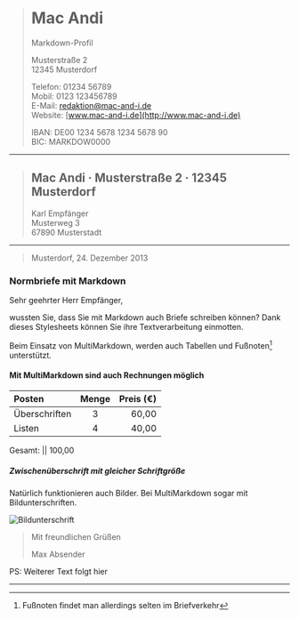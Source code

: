 > # Mac Andi
> Markdown-Profil
>  
> Musterstraße 2  
> 12345 Musterdorf
>  
> Telefon: 01234 56789  
> Mobil: 0123 123456789  
> E-Mail: <redaktion@mac-and-i.de>  
> Website: [www.mac-and-i.de](http://www.mac-and-i.de)
>  
> IBAN: DE00 1234 5678 1234 5678 90  
> BIC: MARKDOW0000

- - - - - - - - - - - - - - - - - - - - - - - - - - - - - - -

> ## Mac Andi · Musterstraße 2 · 12345 Musterdorf
>  
> Karl Empfänger  
> Musterweg 3  
> 67890 Musterstadt

- - - - - - - - - - - - - - - - - - - - - - - - - - - - - - -

> Musterdorf, 24. Dezember 2013

### Normbriefe mit Markdown

Sehr geehrter Herr Empfänger,

wussten Sie, dass Sie mit Markdown auch Briefe schreiben können? Dank dieses Stylesheets können Sie ihre Textverarbeitung einmotten. 

Beim Einsatz von MultiMarkdown, werden auch Tabellen und Fußnoten[^Fußnote] unterstützt.

#### Mit MultiMarkdown sind auch Rechnungen möglich

| Posten                  | Menge |   Preis (€) |
 :----------------------- | :---: | ----------: 
 Überschriften            | 3     |       60,00
 Listen                   | 4     |       40,00

 Gesamt:                 ||              100,00

##### Zwischenüberschrift mit gleicher Schriftgröße

Natürlich funktionieren auch Bilder. Bei MultiMarkdown sogar mit Bildunterschriften.

![Bildunterschrift][Bild]

> Mit freundlichen Grüßen  
>  
> Max Absender

PS: Weiterer Text folgt hier

- - - - - - - - - - - - - - - - - - - - - - - - - - - - - - -

[Bild]: http://lorempixel.com/g/420/260
[^Fußnote]: Fußnoten findet man allerdings selten im Briefverkehr
<style>@import url('/Normbrief DIN 5008.css');</style>